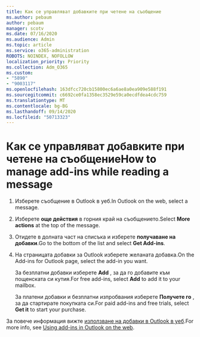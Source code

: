 ```yaml
---
title: Как се управляват добавките при четене на съобщение
ms.author: pebaum
author: pebaum
manager: scotv
ms.date: 07/16/2020
ms.audience: Admin
ms.topic: article
ms.service: o365-administration
ROBOTS: NOINDEX, NOFOLLOW
localization_priority: Priority
ms.collection: Adm_O365
ms.custom:
- "5890"
- "9003117"
ms.openlocfilehash: 163dfcc720cb15800ec6a6ae8a0ea909e588f191
ms.sourcegitcommit: c6692ce0fa1358ec3529e59ca0ecdfdea4cdc759
ms.translationtype: MT
ms.contentlocale: bg-BG
ms.lasthandoff: 09/14/2020
ms.locfileid: "50713323"
---
```

# <a name="how-to-manage-add-ins-while-reading-a-message"></a><span data-ttu-id="e46c9-102">Как се управляват добавките при четене на съобщение</span><span class="sxs-lookup"><span data-stu-id="e46c9-102">How to manage add-ins while reading a message</span></span>

1. <span data-ttu-id="e46c9-103">Изберете съобщение в Outlook в уеб.</span><span class="sxs-lookup"><span data-stu-id="e46c9-103">In Outlook on the web, select a message.</span></span>
    
2. <span data-ttu-id="e46c9-104">Изберете **още действия** в горния край на съобщението.</span><span class="sxs-lookup"><span data-stu-id="e46c9-104">Select **More actions** at the top of the message.</span></span>

3. <span data-ttu-id="e46c9-105">Отидете в долната част на списъка и изберете **получаване на добавки**.</span><span class="sxs-lookup"><span data-stu-id="e46c9-105">Go to the bottom of the list and select **Get Add-ins**.</span></span>
    
4. <span data-ttu-id="e46c9-106">На страницата добавки за Outlook изберете желаната добавка.</span><span class="sxs-lookup"><span data-stu-id="e46c9-106">On the Add-ins for Outlook page, select the add-in you want.</span></span>
    
    <span data-ttu-id="e46c9-107">За безплатни добавки изберете **Add** , за да го добавите към пощенската си кутия.</span><span class="sxs-lookup"><span data-stu-id="e46c9-107">For free add-ins, select **Add** to add it to your mailbox.</span></span>
    
    <span data-ttu-id="e46c9-108">За платени добавки и безплатни изпробвания изберете **Получете го** , за да стартирате покупката си.</span><span class="sxs-lookup"><span data-stu-id="e46c9-108">For paid add-ins and free trials, select **Get it** to start your purchase.</span></span>
    
<span data-ttu-id="e46c9-109">За повече информация вижте [използване на добавки в Outlook в уеб](https://support.microsoft.com/office/using-add-ins-in-outlook-on-the-web-8f2ce816-5df4-44a5-958c-f7f9d6dabdce).</span><span class="sxs-lookup"><span data-stu-id="e46c9-109">For more info, see [Using add-ins in Outlook on the web](https://support.microsoft.com/office/using-add-ins-in-outlook-on-the-web-8f2ce816-5df4-44a5-958c-f7f9d6dabdce).</span></span>